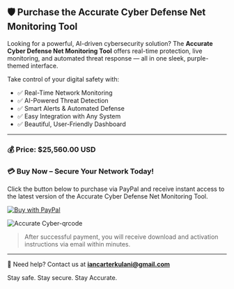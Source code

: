 ## 🛡️ Purchase the Accurate Cyber Defense Net Monitoring Tool

Looking for a powerful, AI-driven cybersecurity solution? The **Accurate Cyber Defense Net Monitoring Tool** offers real-time protection, live monitoring, and automated threat response — all in one sleek, purple-themed interface.

Take control of your digital safety with:
- ✅ Real-Time Network Monitoring  
- ✅ AI-Powered Threat Detection  
- ✅ Smart Alerts & Automated Defense  
- ✅ Easy Integration with Any System  
- ✅ Beautiful, User-Friendly Dashboard  

---

### 💰 Price: **$25,560.00 USD**

### 💳 Buy Now – Secure Your Network Today!

Click the button below to purchase via PayPal and receive instant access to the latest version of the Accurate Cyber Defense Net Monitoring Tool.

[![Buy with PayPal](https://www.paypalobjects.com/webstatic/en_US/i/buttons/checkout-logo-large.png)](https://www.paypal.com/ncp/payment/4P2J8YZLLJVXL)


![Accurate Cyber-qrcode](https://github.com/user-attachments/assets/42b393b5-14c5-483b-b04b-6e033ef6d9f4)


> After successful payment, you will receive download and activation instructions via email within minutes.

---

📧 Need help? Contact us at **iancarterkulani@gmail.com**

Stay safe. Stay secure. Stay Accurate.
